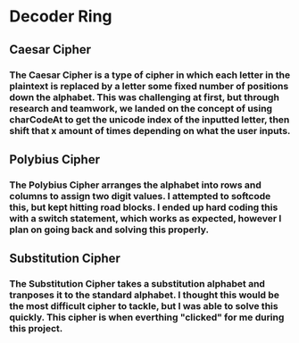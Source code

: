 # Decoder Ring

## Caesar Cipher
### The Caesar Cipher is a type of cipher in which each letter in the plaintext is replaced by a letter some fixed number of positions down the alphabet. This was challenging at first, but through research and teamwork, we landed on the concept of using charCodeAt to get the unicode index of the inputted letter, then shift that x amount of times depending on what the user inputs. 

## Polybius Cipher
### The Polybius Cipher arranges the alphabet into rows and columns to assign two digit values. I attempted to softcode this, but kept hitting road blocks. I ended up hard coding this with a switch statement, which works as expected, however I plan on going back and solving this properly.

## Substitution Cipher
### The Substitution Cipher takes a substitution alphabet and tranposes it to the standard alphabet. I thought this would be the most difficult cipher to tackle, but I was able to solve this quickly. This cipher is when everthing "clicked" for me during this project. 
